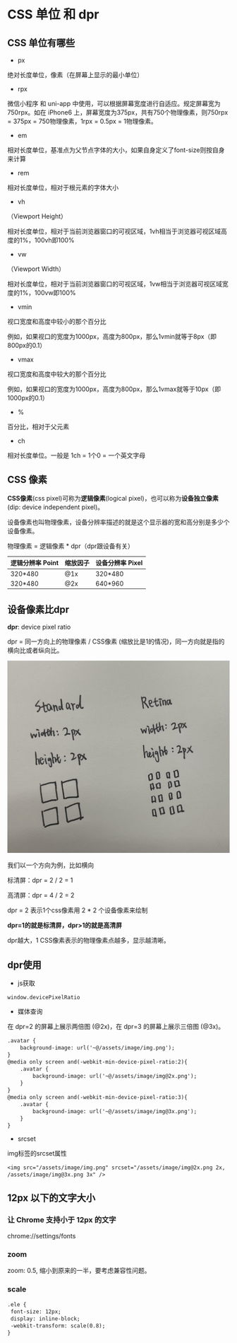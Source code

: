 # CSS 单位 和 dpr

## CSS 单位有哪些

- px

绝对长度单位，像素（在屏幕上显示的最小单位）

- rpx 

微信小程序 和 uni-app 中使用，可以根据屏幕宽度进行自适应。规定屏幕宽为750rpx。如在 iPhone6 上，屏幕宽度为375px，共有750个物理像素，则750rpx = 375px = 750物理像素，1rpx = 0.5px = 1物理像素。

- em

相对长度单位，基准点为父节点字体的大小，如果自身定义了font-size则按自身来计算

- rem

相对长度单位，相对于根元素的字体大小

- vh

（Viewport Height）

相对长度单位，相对于当前浏览器窗口的可视区域，1vh相当于浏览器可视区域高度的1%，100vh即100%

- vw

（Viewport Width）

相对长度单位，相对于当前浏览器窗口的可视区域，1vw相当于浏览器可视区域宽度的1%，100vw即100%

- vmin

视口宽度和高度中较小的那个百分比

例如，如果视口的宽度为1000px，高度为800px，那么1vmin就等于8px（即800px的0.1）

- vmax

视口宽度和高度中较大的那个百分比

例如，如果视口的宽度为1000px，高度为800px，那么1vmax就等于10px（即1000px的0.1）

- % 

百分比，相对于父元素

- ch

相对长度单位。一般是 1ch = 1个0 = 一个英文字母

## CSS 像素

**CSS像素**(css pixel)可称为**逻辑像素**(logical pixel)，也可以称为**设备独立像素**(dip: device independent pixel)。

设备像素也叫物理像素，设备分辨率描述的就是这个显示器的宽和高分别是多少个设备像素。

物理像素 = 逻辑像素 * dpr（dpr跟设备有关）

| 逻辑分辨率 Point     | 缩放因子                | 设备分辨率 Pixel                                                            |
| ---------- | ----------------------- | --------------------------------------------------------------- |
| 320*480        | @1x           | 320*480              |
| 320*480     | @2x          | 640*960                                      |

## 设备像素比dpr

**dpr**: device pixel ratio

dpr = 同一方向上的物理像素 / CSS像素 (缩放比是1的情况)，同一方向就是指的横向比或者纵向比。

![alt text](image-4.jpg)

我们以一个方向为例，比如横向

标清屏：dpr = 2 / 2 = 1

高清屏：dpr = 4 / 2 = 2

dpr = 2 表示1个css像素用 2 * 2 个设备像素来绘制

**dpr=1的就是标清屏，dpr>1的就是高清屏**

dpr越大，1 CSS像素表示的物理像素点越多，显示越清晰。

## dpr使用

- js获取
```
window.devicePixelRatio
```

-  媒体查询

在 dpr=2 的屏幕上展示两倍图 (@2x)，在 dpr=3 的屏幕上展示三倍图 (@3x)。
```
.avatar {
    background-image: url('~@/assets/image/img.png');
}
@media only screen and(-webkit-min-device-pixel-ratio:2){
    .avatar {
        background-image: url('~@/assets/image/img@2x.png');
    }
}
@media only screen and(-webkit-min-device-pixel-ratio:3){
    .avatar {
        background-image: url('~@/assets/image/img@3x.png');
    }
}
```
- srcset

img标签的srcset属性
```
<img src="/assets/image/img.png" srcset="/assets/image/img@2x.png 2x, /assets/image/img@3x.png 3x" />
```

## 12px 以下的文字大小

### 让 Chrome 支持小于 12px 的文字

chrome://settings/fonts

### zoom

zoom: 0.5, 缩小到原来的一半，要考虑兼容性问题。

### scale
```
.ele {
 font-size: 12px;
 display: inline-block;
 -webkit-transform: scale(0.8);
}
```